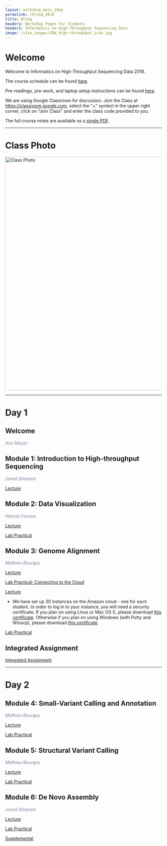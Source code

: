```yaml
---
layout: workshop_main_2day
permalink: /htseq_2018
title: HTseq
header1: Workshop Pages for Students
header2: Informatics on High-Throughput Sequencing Data
image: /site_images/CBW_High-throughput_icon.jpg
---
```

# Welcome <a id="welcome"></a>

Welcome to Informatics on High-Throughput Sequencing Data 2018.  

The course schedule can be found [here](https://bioinformaticsdotca.github.io/htseq_2018_schedule).

Pre-readings, pre-work, and laptop setup instructions can be found [here](https://bioinformaticsdotca.github.io/HTseq_2018_prework).  

We are using Google Classroom for discussion. Join the Class at https://classroom.google.com, select the "+" symbol in the upper right corner, click on "Join Class" and enter the class code provided to you.

The full course notes are available as a [single PDF](https://drive.google.com/a/bioinformatics.ca/file/d/1Wf7-w3Ym3lyYZjYqhEf8kGl0udX90Aww/view?usp=sharing).  

***

# Class Photo
 
<img src="https://github.com/bioinformaticsdotca/HTseq_2018/blob/master/DSC_0609.jpg?raw=true" alt="Class Photo" width="750" />

***

# Day 1 <a id="day1"></a>

## Welcome

*<font color="#827e9c">Ann Meyer</font>*

## Module 1: Introduction to High-throughput Sequencing

*<font color="#827e9c">Jared Simpson</font>* 

[Lecture](https://drive.google.com/open?id=1eHaiJ8eunv-uNIgRYJfLTglYkVSfSasH)


## Module 2: Data Visualization

*<font color="#827e9c">Hamza Farooq</font>* 

[Lecture](https://drive.google.com/open?id=10e4D0_THqNPWAYodLzolEYyPSuAmdfAi)

[Lab Practical](https://bioinformaticsdotca.github.io/HTSeq_2018_module2_lab)

## Module 3: Genome Alignment

*<font color="#827e9c">Mathieu Bourgey</font>* 

[Lecture](https://drive.google.com/open?id=1InxumkyyeofOc45AFA7g--BPhGC-6eLa)

[Lab Practical: Connecting to the Cloud](http://bioinformaticsdotca.github.io/AWS_setup)

[Lecture](https://drive.google.com/open?id=1bXjhM9fqtqbiYnTLCpxXMguPDTptVnkd)  

* We have set up 30 instances on the Amazon cloud - one for each student. In order to log in to your instance, you will need a security certificate. If you plan on using Linux or Mac OS X, please download [this certificate](http://main.oicrcbw.ca/private/CBWNY.pem). Otherwise if you plan on using Windows (with Putty and Winscp), please download [this certificate](http://main.oicrcbw.ca/private/CBWNY.ppk).

[Lab Practical](https://bioinformaticsdotca.github.io/htseq_2018_module3_lab)  

## Integrated Assignment

[Integrated Assignment](https://bioinformaticsdotca.github.io/HTSeq_2018_IA_lab)  

***

# Day 2 <a id="day2"></a>

## Module 4: Small-Variant Calling and Annotation

*<font color="#827e9c">Mathieu Bourgey</font>* 

[Lecture](https://drive.google.com/open?id=1GTAARZ4P-NiXC4efci--x7qgsFlpuSg5)

[Lab Practical](https://bioinformaticsdotca.github.io/htseq_2018_module4_lab)  

## Module 5: Structural Variant Calling

*<font color="#827e9c">Mathieu Bourgey</font>* 

[Lecture](https://drive.google.com/open?id=1DFvjqo33XJIS6zHv452IiFbjS1iM589O)

[Lab Practical](https://bioinformaticsdotca.github.io/htseq_2018_module5_lab)  

## Module 6: De Novo Assembly

*<font color="#827e9c">Jared Simpson</font>* 

[Lecture](https://drive.google.com/open?id=1sNvp8ZqluIW5k_dFfKhR6RYlTwXs_8Bp)

[Lab Practical](https://bioinformaticsdotca.github.io/HTSeq_2018_module6_lab)

[Supplemental](https://bioinformaticsdotca.github.io/HTSeq_2018_module6_lab_supplement)

  
  
